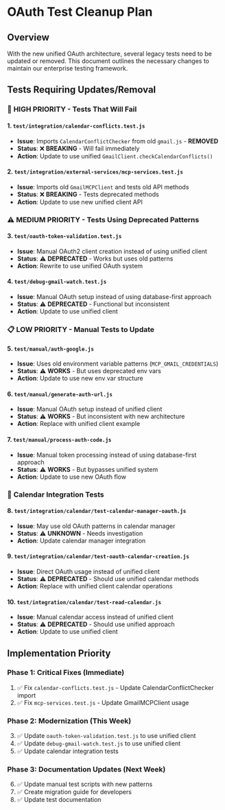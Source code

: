 # OAuth Test Cleanup Plan

## Overview

With the new unified OAuth architecture, several legacy tests need to be updated or removed. This document outlines the necessary changes to maintain our enterprise testing framework.

## Tests Requiring Updates/Removal

### 🚨 **HIGH PRIORITY - Tests That Will Fail** 

#### 1. **`test/integration/calendar-conflicts.test.js`**
- **Issue**: Imports `CalendarConflictChecker` from old `gmail.js` - **REMOVED**
- **Status**: ❌ **BREAKING** - Will fail immediately  
- **Action**: Update to use unified `GmailClient.checkCalendarConflicts()`

#### 2. **`test/integration/external-services/mcp-services.test.js`**
- **Issue**: Imports old `GmailMCPClient` and tests old API methods
- **Status**: ❌ **BREAKING** - Tests deprecated methods
- **Action**: Update to use new unified client API

### ⚠️ **MEDIUM PRIORITY - Tests Using Deprecated Patterns**

#### 3. **`test/oauth-token-validation.test.js`**
- **Issue**: Manual OAuth2 client creation instead of using unified client
- **Status**: ⚠️ **DEPRECATED** - Works but uses old patterns
- **Action**: Rewrite to use unified OAuth system

#### 4. **`test/debug-gmail-watch.test.js`**
- **Issue**: Manual OAuth setup instead of using database-first approach
- **Status**: ⚠️ **DEPRECATED** - Functional but inconsistent
- **Action**: Update to use unified client

### 📋 **LOW PRIORITY - Manual Tests to Update**

#### 5. **`test/manual/auth-google.js`**
- **Issue**: Uses old environment variable patterns (`MCP_GMAIL_CREDENTIALS`)
- **Status**: ⚠️ **WORKS** - But uses deprecated env vars
- **Action**: Update to use new env var structure

#### 6. **`test/manual/generate-auth-url.js`**
- **Issue**: Manual OAuth setup instead of unified client
- **Status**: ⚠️ **WORKS** - But inconsistent with new architecture
- **Action**: Replace with unified client example

#### 7. **`test/manual/process-auth-code.js`**
- **Issue**: Manual token processing instead of using database-first approach
- **Status**: ⚠️ **WORKS** - But bypasses unified system
- **Action**: Update to use new OAuth flow

### 🔧 **Calendar Integration Tests**

#### 8. **`test/integration/calendar/test-calendar-manager-oauth.js`**
- **Issue**: May use old OAuth patterns in calendar manager
- **Status**: ⚠️ **UNKNOWN** - Needs investigation
- **Action**: Update calendar manager integration

#### 9. **`test/integration/calendar/test-oauth-calendar-creation.js`**
- **Issue**: Direct OAuth usage instead of unified client
- **Status**: ⚠️ **DEPRECATED** - Should use unified calendar methods
- **Action**: Replace with unified client calendar operations

#### 10. **`test/integration/calendar/test-read-calendar.js`**
- **Issue**: Manual calendar access instead of unified client
- **Status**: ⚠️ **DEPRECATED** - Should use unified approach
- **Action**: Update to use unified client

## Implementation Priority

### **Phase 1: Critical Fixes (Immediate)**
1. ✅ Fix `calendar-conflicts.test.js` - Update CalendarConflictChecker import
2. ✅ Fix `mcp-services.test.js` - Update GmailMCPClient usage

### **Phase 2: Modernization (This Week)**
3. ✅ Update `oauth-token-validation.test.js` to use unified client
4. ✅ Update `debug-gmail-watch.test.js` to use unified client
5. ✅ Update calendar integration tests

### **Phase 3: Documentation Updates (Next Week)**
6. ✅ Update manual test scripts with new patterns
7. ✅ Create migration guide for developers
8. ✅ Update test documentation